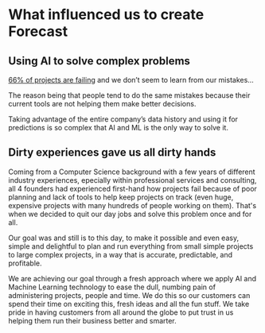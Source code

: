 # What influenced us to create Forecast

## Using AI to solve complex problems 

[66% of projects are failing](http://www.mckinsey.com/business-functions/digital-mckinsey/our-insights/delivering-large-scale-it-projects-on-time-on-budget-and-on-value) and we don’t seem to learn from our mistakes…

The reason being that people tend to do the same mistakes because their current tools are not helping them make better decisions.

Taking advantage of the entire company’s data history and using it for predictions is so complex that AI and ML is the only way to solve it.

## Dirty experiences gave us all dirty hands

Coming from a Computer Science background with a few years of different industry experiences, epecially within professional services and consulting, all 4 founders had experienced first-hand how projects fail because of poor planning and lack of tools to help keep projects on track (even huge, expensive projects with many hundreds of people working on them). That's when we decided to quit our day jobs and solve this problem once and for all.

Our goal was and still is to this day, to make it possible and even easy, simple and delightful to plan and run everything from small simple projects to large complex projects, in a way that is accurate, predictable, and profitable.

We are achieving our goal through a fresh approach where we apply AI and Machine Learning technology to ease the dull, numbing pain of administering projects, people and time. We do this so our customers can spend their time on exciting this, fresh ideas and all the fun stuff. We take pride in having customers from all around the globe to put trust in us helping them run their business better and smarter.